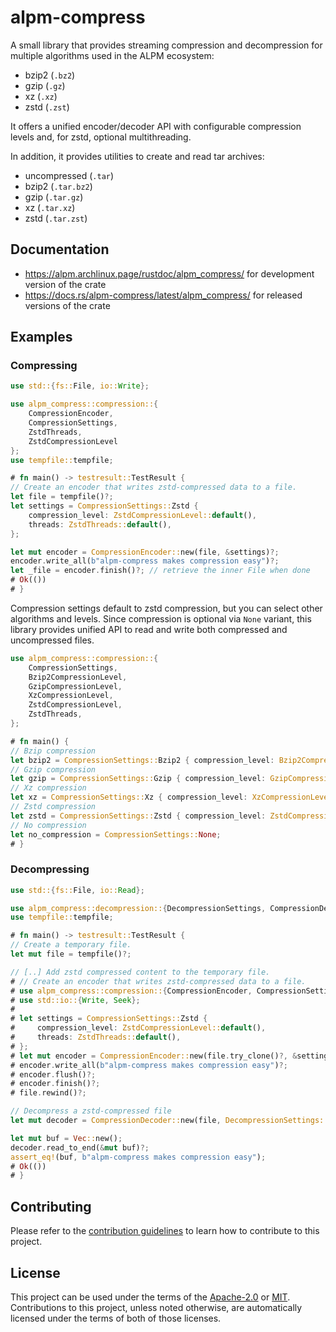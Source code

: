 # alpm-compress

A small library that provides streaming compression and decompression for multiple algorithms used in the ALPM ecosystem:

- bzip2 (`.bz2`)
- gzip (`.gz`)
- xz (`.xz`)
- zstd (`.zst`)

It offers a unified encoder/decoder API with configurable compression levels and, for zstd, optional multithreading.

In addition, it provides utilities to create and read tar archives:

- uncompressed (`.tar`)
- bzip2 (`.tar.bz2`)
- gzip (`.tar.gz`)
- xz (`.tar.xz`)
- zstd (`.tar.zst`)

## Documentation

- <https://alpm.archlinux.page/rustdoc/alpm_compress/> for development version of the crate
- <https://docs.rs/alpm-compress/latest/alpm_compress/> for released versions of the crate

## Examples

### Compressing

```rust
use std::{fs::File, io::Write};

use alpm_compress::compression::{
    CompressionEncoder, 
    CompressionSettings, 
    ZstdThreads, 
    ZstdCompressionLevel
};
use tempfile::tempfile;

# fn main() -> testresult::TestResult {
// Create an encoder that writes zstd-compressed data to a file.
let file = tempfile()?;
let settings = CompressionSettings::Zstd {
    compression_level: ZstdCompressionLevel::default(),
    threads: ZstdThreads::default(),
};

let mut encoder = CompressionEncoder::new(file, &settings)?;
encoder.write_all(b"alpm-compress makes compression easy")?;
let _file = encoder.finish()?; // retrieve the inner File when done
# Ok(())
# }
```

Compression settings default to zstd compression, but you can select other algorithms and levels.
Since compression is optional via `None` variant, this library provides unified API to read and write both 
compressed and uncompressed files.

```rust
use alpm_compress::compression::{
    CompressionSettings,
    Bzip2CompressionLevel, 
    GzipCompressionLevel, 
    XzCompressionLevel, 
    ZstdCompressionLevel, 
    ZstdThreads,
};

# fn main() {
// Bzip compression
let bzip2 = CompressionSettings::Bzip2 { compression_level: Bzip2CompressionLevel::default() };
// Gzip compression
let gzip = CompressionSettings::Gzip { compression_level: GzipCompressionLevel::default() };
// Xz compression
let xz = CompressionSettings::Xz { compression_level: XzCompressionLevel::default() };
// Zstd compression
let zstd = CompressionSettings::Zstd { compression_level: ZstdCompressionLevel::default(), threads: ZstdThreads::default() };
// No compression
let no_compression = CompressionSettings::None;
# }
```

### Decompressing

```rust
use std::{fs::File, io::Read};

use alpm_compress::decompression::{DecompressionSettings, CompressionDecoder};
use tempfile::tempfile;

# fn main() -> testresult::TestResult {
// Create a temporary file.
let mut file = tempfile()?;

// [..] Add zstd compressed content to the temporary file.
# // Create an encoder that writes zstd-compressed data to a file.
# use alpm_compress::compression::{CompressionEncoder, CompressionSettings, ZstdThreads, ZstdCompressionLevel};
# use std::io::{Write, Seek};
# 
# let settings = CompressionSettings::Zstd {
#     compression_level: ZstdCompressionLevel::default(),
#     threads: ZstdThreads::default(),
# };
# let mut encoder = CompressionEncoder::new(file.try_clone()?, &settings)?;
# encoder.write_all(b"alpm-compress makes compression easy")?;
# encoder.flush()?;
# encoder.finish()?;
# file.rewind()?;

// Decompress a zstd-compressed file
let mut decoder = CompressionDecoder::new(file, DecompressionSettings::Zstd)?;

let mut buf = Vec::new();
decoder.read_to_end(&mut buf)?;
assert_eq!(buf, b"alpm-compress makes compression easy");
# Ok(())
# }
```

## Contributing

Please refer to the [contribution guidelines] to learn how to contribute to this project.

## License

This project can be used under the terms of the [Apache-2.0] or [MIT].
Contributions to this project, unless noted otherwise, are automatically licensed under the terms of both of those licenses.

[contribution guidelines]: ../CONTRIBUTING.md
[Apache-2.0]: ../LICENSES/Apache-2.0.txt
[MIT]: ../LICENSES/MIT.txt
